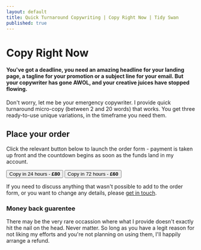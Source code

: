 ```yaml
---
layout: default
title: Quick Turnaround Copywriting | Copy Right Now | Tidy Swan
published: true
---
```


# Copy Right Now

#### You've got a deadline, you need an amazing headline for your landing page, a tagline for your promotion or a subject line for your email. But your copywriter has gone AWOL, and your creative juices have stopped flowing.

Don't worry, let me be your emergency copywriter. I provide quick turnaround micro-copy (between 2 and 20 words) that works. You get three ready-to-use unique variations, in the timeframe you need them.

## Place your order

Click the relevant button below to launch the order form - payment is taken up front and the countdown begins as soon as the funds land in my account.

<a href="#"><button class="button">Copy in 24 hours - <b>£80</b></button></a>
<a href="#"><button class="button">Copy in 72 hours - <b>£60</b></button></a>

If you need to discuss anything that wasn't possible to add to the order form, or you want to change any details, please [get in touch](/contact).

### Money back guarentee

There may be the very rare occassion where what I provide doesn't exactly hit the nail on the head. Never matter. So long as you have a legit reason for not liking my efforts and you're not planning on using them, I'll happily arrange a refund.
